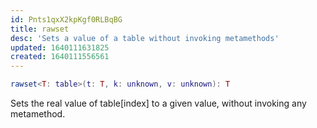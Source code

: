 ```yaml
---
id: Pnts1qxX2kpKgf0RLBqBG
title: rawset
desc: 'Sets a value of a table without invoking metamethods'
updated: 1640111631825
created: 1640111556561
---
```

```Lua
rawset<T: table>(t: T, k: unknown, v: unknown): T
```
Sets the real value of table[index] to a given value, without invoking any metamethod.